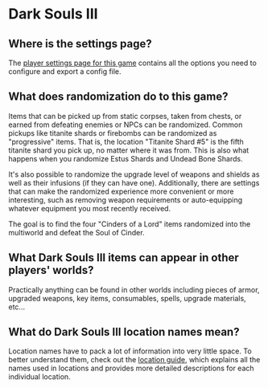 # Dark Souls III

## Where is the settings page?

The [player settings page for this game](../player-settings) contains all the options you need to configure and export a
config file.

## What does randomization do to this game?

Items that can be picked up from static corpses, taken from chests, or earned from defeating enemies or NPCs can be
randomized. Common pickups like titanite shards or firebombs can be randomized as "progressive" items. That is, the
location "Titanite Shard #5" is the fifth titanite shard you pick up, no matter where it was from. This is also what
happens when you randomize Estus Shards and Undead Bone Shards.

It's also possible to randomize the upgrade level of weapons and shields as well as their infusions (if they can have
one). Additionally, there are settings that can make the randomized experience more convenient or more interesting, such as
removing weapon requirements or auto-equipping whatever equipment you most recently received.

The goal is to find the four "Cinders of a Lord" items randomized into the multiworld and defeat the Soul of Cinder.

## What Dark Souls III items can appear in other players' worlds?

Practically anything can be found in other worlds including pieces of armor, upgraded weapons, key items, consumables,
spells, upgrade materials, etc...

## What do Dark Souls III location names mean?

Location names have to pack a lot of information into very little space. To better understand them,
check out the [location guide], which explains all the names used in locations and provides more
detailed descriptions for each individual location.

[location guide]: /tutorial/Dark%20Souls%20III/locations/en
